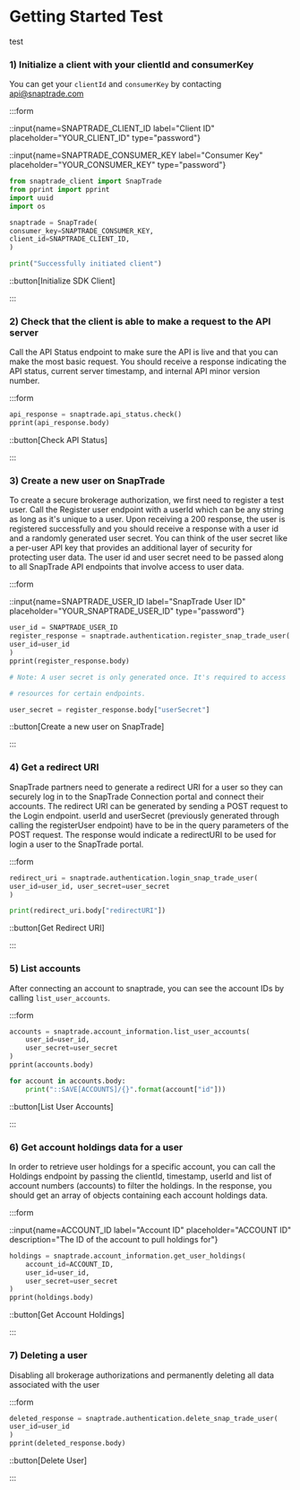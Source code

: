 # Getting Started Test

test

### 1) Initialize a client with your clientId and consumerKey

You can get your `clientId` and `consumerKey` by contacting [api@snaptrade.com](mailto:api@snaptrade.com)

:::form

::input{name=SNAPTRADE_CLIENT_ID label="Client ID" placeholder="YOUR_CLIENT_ID" type="password"}

::input{name=SNAPTRADE_CONSUMER_KEY label="Consumer Key" placeholder="YOUR_CONSUMER_KEY" type="password"}

```python
from snaptrade_client import SnapTrade
from pprint import pprint
import uuid
import os

snaptrade = SnapTrade(
consumer_key=SNAPTRADE_CONSUMER_KEY,
client_id=SNAPTRADE_CLIENT_ID,
)

print("Successfully initiated client")
```

::button[Initialize SDK Client]

:::

### 2) Check that the client is able to make a request to the API server

Call the API Status endpoint to make sure the API is live and that you can make
the most basic request. You should receive a response indicating the API status,
current server timestamp, and internal API minor version number.

:::form

```python
api_response = snaptrade.api_status.check()
pprint(api_response.body)
```

::button[Check API Status]

:::

### 3) Create a new user on SnapTrade

To create a secure brokerage authorization, we first need to register a test
user. Call the Register user endpoint with a userId which can be any string as
long as it's unique to a user. Upon receiving a 200 response, the user is
registered successfully and you should receive a response with a user id and a
randomly generated user secret. You can think of the user secret like a per-user
API key that provides an additional layer of security for protecting user data.
The user id and user secret need to be passed along to all SnapTrade API
endpoints that involve access to user data.

:::form

::input{name=SNAPTRADE_USER_ID label="SnapTrade User ID" placeholder="YOUR_SNAPTRADE_USER_ID" type="password"}

```python
user_id = SNAPTRADE_USER_ID
register_response = snaptrade.authentication.register_snap_trade_user(
user_id=user_id
)
pprint(register_response.body)

# Note: A user secret is only generated once. It's required to access

# resources for certain endpoints.

user_secret = register_response.body["userSecret"]
```

::button[Create a new user on SnapTrade]

:::

### 4) Get a redirect URI

SnapTrade partners need to generate a redirect URI for a user so they can
securely log in to the SnapTrade Connection portal and connect their accounts.
The redirect URI can be generated by sending a POST request to the Login
endpoint. userId and userSecret (previously generated through calling the
registerUser endpoint) have to be in the query parameters of the POST request.
The response would indicate a redirectURI to be used for login a user to the
SnapTrade portal.

:::form

```python
redirect_uri = snaptrade.authentication.login_snap_trade_user(
user_id=user_id, user_secret=user_secret
)

print(redirect_uri.body["redirectURI"])
```

::button[Get Redirect URI]

:::

### 5) List accounts

After connecting an account to snaptrade, you can see the account IDs by calling `list_user_accounts`.

:::form

```python
accounts = snaptrade.account_information.list_user_accounts(
    user_id=user_id,
    user_secret=user_secret
)
pprint(accounts.body)

for account in accounts.body:
    print("::SAVE[ACCOUNTS]/{}".format(account["id"]))
```

::button[List User Accounts]

:::

### 6) Get account holdings data for a user

In order to retrieve user holdings for a specific account, you can call the
Holdings endpoint by passing the clientId, timestamp, userId and list of account
numbers (accounts) to filter the holdings. In the response, you should get an
array of objects containing each account holdings data.

:::form

::input{name=ACCOUNT_ID label="Account ID" placeholder="ACCOUNT ID" description="The ID of the account to pull holdings for"}

```python
holdings = snaptrade.account_information.get_user_holdings(
    account_id=ACCOUNT_ID,
    user_id=user_id,
    user_secret=user_secret
)
pprint(holdings.body)
```

::button[Get Account Holdings]

:::

### 7) Deleting a user

Disabling all brokerage authorizations and permanently deleting all data
associated with the user

:::form

```python
deleted_response = snaptrade.authentication.delete_snap_trade_user(
user_id=user_id
)
pprint(deleted_response.body)
```

::button[Delete User]

:::
